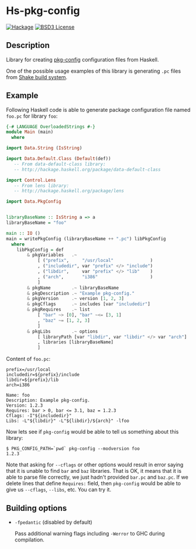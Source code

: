Hs-pkg-config
=============

[![Hackage](http://img.shields.io/hackage/v/hs-pkg-config.svg)][Hackage: hs-pkg-config]
[![BSD3 License](http://img.shields.io/badge/license-BSD3-brightgreen.svg)][tl;dr Legal: BSD3]


Description
-----------

Library for creating [pkg-config][Pkg-config Homepage] configuration files from
Haskell.

One of the possible usage examples of this library is generating `.pc` files
from [Shake build system][Shake Homepage].


Example
-------

Following Haskell code is able to generate package configuration file named
`foo.pc` for library `foo`:

```haskell
{-# LANGUAGE OverloadedStrings #-}
module Main (main)
  where

import Data.String (IsString)

import Data.Default.Class (Default(def))
   -- From data-default-class library:
   -- http://hackage.haskell.org/package/data-default-class

import Control.Lens
   -- From lens library:
   -- http://hackage.haskell.org/package/lens

import Data.PkgConfig


libraryBaseName :: IsString a => a
libraryBaseName = "foo"

main :: IO ()
main = writePkgConfig (libraryBaseName ++ ".pc") libPkgConfig
  where
    libPkgConfig = def
        & pkgVariables   .~
            [ ("prefix",     "/usr/local"              )
            , ("includedir", var "prefix" </> "include")
            , ("libdir",     var "prefix" </> "lib"    )
            , ("arch",       "i386"                    )
            ]
        & pkgName        .~ libraryBaseName
        & pkgDescription .~ "Example pkg-config."
        & pkgVersion     .~ version [1, 2, 3]
        & pkgCflags      .~ includes [var "includedir"]
        & pkgRequires    .~ list
            [ "bar" ~> [0], "bar" ~<= [3, 1]
            , "baz" ~= [1, 2, 3]
            ]
        & pkgLibs        .~ options
            [ libraryPath [var "libdir", var "libdir" </> var "arch"]
            , libraries [libraryBaseName]
            ]
```

Content of `foo.pc`:

```
prefix=/usr/local
includedir=${prefix}/include
libdir=${prefix}/lib
arch=i386

Name: foo
Description: Example pkg-config.
Version: 1.2.3
Requires: bar > 0, bar <= 3.1, baz = 1.2.3
Cflags: -I"${includedir}"
Libs: -L"${libdir}" -L"${libdir}/${arch}" -lfoo
```

Now lets see if `pkg-config` would be able to tell us something about this
library:

    $ PKG_CONFIG_PATH=`pwd` pkg-config --modversion foo
    1.2.3

Note that asking for `--cflags` or other options would result in error saying
that it is unable to find `bar` and `baz` libraries. That is OK, it means that
it is able to parse file correctly, we just hadn't provided `bar.pc` and
`baz.pc`. If we delete lines that define `Requires:` field, then `pkg-config`
would be able to give us `--cflags`, `--libs`, etc. You can try it.


Building options
----------------

* `-fpedantic` (disabled by default)

  Pass additional warning flags including `-Werror` to GHC during compilation.



[Hackage: hs-pkg-config]:
  https://hackage.haskell.org/package/hs-pkg-config
  "Hackage: hs-pkg-config"
[Pkg-config Homepage]:
  http://www.freedesktop.org/wiki/Software/pkg-config/
  "Pkg-config Homepage"
[Shake Homepage]:
  http://shakebuild.com 
  "Shake Homepage"
[tl;dr Legal: BSD3]:
  https://tldrlegal.com/license/bsd-3-clause-license-%28revised%29
  "BSD 3-Clause License (Revised)"
